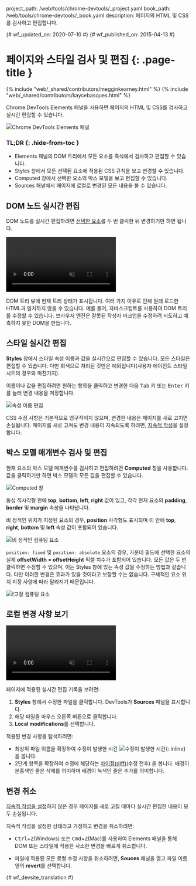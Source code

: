 project_path: /web/tools/chrome-devtools/_project.yaml
book_path: /web/tools/chrome-devtools/_book.yaml
description: 페이지의 HTML 및 CSS를 검사하고 편집합니다.

{# wf_updated_on: 2020-07-10 #}
{# wf_published_on: 2015-04-13 #}

# 페이지와 스타일 검사 및 편집 {: .page-title }

{% include "web/_shared/contributors/megginkearney.html" %}
{% include "web/_shared/contributors/kaycebasques.html" %}

Chrome DevTools Elements 패널을 사용하면 페이지의
HTML 및 CSS를 검사하고 실시간 편집할 수 있습니다.

![Chrome DevTools Elements 패널](imgs/elements-panel.png)


### TL;DR {: .hide-from-toc }
- Elements 패널의 DOM 트리에서 모든 요소를 즉석에서 검사하고 편집할 수 있습니다.
- Styles 창에서 모든 선택된 요소에 적용된 CSS 규칙을 보고 변경할 수 있습니다.
- Computed 창에서 선택한 요소의 박스 모델을 보고 편집할 수 있습니다.
- Sources 패널에서 페이지에 로컬로 변경된 모든 내용을 볼 수 있습니다.


## DOM 노드 실시간 편집

DOM 노드를 실시간 편집하려면
[선택한 요소](#inspect-an-element)를 두 번 클릭한 뒤 변경하기만 하면 됩니다.

<video src="animations/edit-element-name.mp4" style="max-width:100%;"
       loop muted autoplay controls></video>

DOM 트리 뷰에 현재 트리 상태가 표시됩니다.
여러 가지 이유로 인해 원래 로드한 HTML과 일치하지 않을 수 있습니다. 예를 들어,
자바스크립트를 사용하여 DOM 트리를 수정할 수 있습니다. 브라우저 엔진은
잘못된 작성자 마크업을 수정하려 시도하고 예측하지 못한 DOM을 만듭니다.

## 스타일 실시간 편집

**Styles** 창에서 스타일 속성 이름과 값을 실시간으로 편집할 수 있습니다. 모든 
스타일은 편집할 수 있습니다. 다만 회색으로 처리된 것만은 예외입니다(사용자 에이전트 
스타일시트의 경우와 마찬가지).

이름이나 값을 편집하려면 원하는 항목을 클릭하고 변경한 다음
<kbd class="kbd">Tab</kbd> 키 또는 <kbd class="kbd">Enter</kbd> 키를 눌러 변경 내용을 저장합니다.

![속성 이름 편집](imgs/edit-property-name.png)

CSS 수정 사항은 기본적으로 영구적이지 않으며, 변경한 내용은 페이지를 새로 고치면 
손실됩니다. 페이지를 새로 고쳐도 변경 내용이 지속되도록 하려면, [지속적 
작성](/web/tools/setup/setup-workflow)을 
설정합니다. 

## 박스 모델 매개변수 검사 및 편집

현재 요소의 박스 모델 매개변수를 검사하고 편집하려면
**Computed** 창을 사용합니다. 값을 클릭하기만 하면 박스 모델의 모든 값을
편집할 수 있습니다.

![Computed 창](imgs/computed-pane.png)

동심 직사각형 안에 **top**, **bottom**, **left**, **right**
 값이 있고, 각각 현재 요소의 **padding**, **border** 및 **margin**
속성을 나타냅니다. 

비 정적인 위치가 지정된 요소의 경우, **position** 사각형도 표시되며
이 안에 **top**, 
**right**, **bottom** 및 **left** 속성 값이 포함되어 있습니다.

![비 정적인 컴퓨팅 요소](imgs/computed-non-static.png)

`position: fixed` 및 `position: absolute` 요소의 경우, 가운데
필드에 선택한 요소의 실제 **offsetWidth × offsetHeight** 픽셀 치수가
포함되어 있습니다. 모든 값은 두 번 클릭하면 수정할 수 있으며, 이는 
Styles 창에 있는 속성 값을 수정하는 방법과 같습니다. 다만 이러한 변경은 
효과가 있을 것이라고 보장할 수는 없습니다.
구체적인 요소 위치 지정 사양에 따라 달라지기 때문입니다.

![f고정 컴퓨팅 요소](imgs/computed-fixed.png)

## 로컬 변경 사항 보기

<video src="animations/revisions.mp4" style="max-width:100%;"
       autoplay loop muted controls></video>

페이지에 적용된 실시간 편집 기록을 보려면:

1. **Styles** 창에서 수정한 파일을 클릭합니다. DevTools가
**Sources** 패널을 표시합니다.
1. 해당 파일을 마우스 오른쪽 버튼으로 클릭합니다.
1. **Local modifications**를 선택합니다.

적용된 변경 사항을 탐색하려면:

* 최상위 파일 이름을 확장하여 수정이 발생한 시간
![수정이 발생한 시간](imgs/image_25.png){:.inline}
을 봅니다.
* 2단계 항목을 확장하여 수정에 해당하는 
[차이점(diff)](https://en.wikipedia.org/wiki/Diff)(수정 전후)
을 봅니다. 배경이 분홍색인 줄은 삭제를 의미하며
배경이 녹색인 줄은 추가를 의미합니다.

## 변경 취소

[지속적 작성을 설정](/web/tools/setup/setup-workflow)하지 않은 경우
페이지를 새로 고칠 때마다 실시간 편집한 내용이 모두 손실됩니다.

지속적 작성을 설정한 상태라고 가정하고 변경을 취소하려면:

* <kbd class="kbd">Ctrl</kbd>+<kbd class="kbd">Z</kbd>(Windows) 또는 
<kbd class="kbd">Cmd</kbd>+<kbd class="kbd">Z</kbd>(Mac)를 사용하여 Elements 패널을 통해 
DOM 또는 스타일에 적용한 사소한 변경을 빠르게 취소합니다.

* 파일에 적용된 모든 로컬 수정 사항을 취소하려면, **Souces**
패널을 열고 파일 이름 옆의 **revert**를 선택합니다.

[inspect]: /web/tools/chrome-devtools/debug/command-line/command-line-reference#inspect


{# wf_devsite_translation #}
